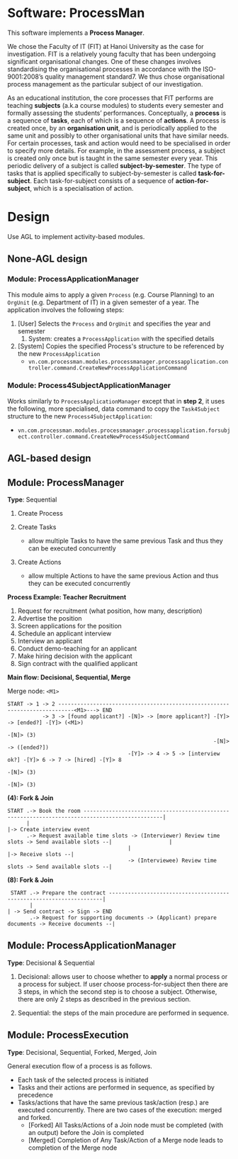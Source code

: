 # Software: ProcessMan

This software implements a **Process Manager**.

We chose the Faculty of IT (FIT) at Hanoi University as the case
for investigation. FIT is a relatively young faculty that has been undergoing significant organisational changes. One of these changes involves standardising the organisational processes in accordance with the ISO-9001:2008’s quality management standard7. We thus chose organisational process management as the particular subject of our investigation.

As an educational institution, the core processes that FIT performs
are teaching **subjects** (a.k.a course modules) to students every semester
and formally assessing the students’ performances. 
Conceptually, a **process** is a sequence of **tasks**, each of which is a sequence of **actions**. A process is created once, by an **organisation unit**, and is periodically
applied to the same unit and possibly to other organisational units that
have similar needs. For certain processes, task and action would need
to be specialised in order to specify more details. For example, in the
assessment process, a subject is created only once but is taught in the
same semester every year. This periodic delivery of a subject is called
**subject-by-semester**. The type of tasks that is applied specifically to
subject-by-semester is called **task-for-subject**. Each task-for-subject
consists of a sequence of **action-for-subject**, which is a specialisation
of action.

# Design

Use AGL to implement activity-based modules.

## None-AGL design
### Module: ProcessApplicationManager
This module aims to apply a given `Process` (e.g. Course Planning) to an `OrgUnit` (e.g. Department of IT) in a given semester of a year. The application involves the following steps:

1. [User] Selects the `Process` and `OrgUnit` and specifies the year and semester
   1. System: creates a `ProcessApplication` with the specified details
2. [System] Copies the specified Process's structure to be referenced by the new `ProcessApplication`
   - `vn.com.processman.modules.processmanager.processapplication.controller.command.CreateNewProcessApplicationCommand`

### Module: Process4SubjectApplicationManager
Works similarly to `ProcessApplicationManager` except that in **step 2**, it uses the following, more specialised, data command to copy the `Task4Subject` structure to the new `Process4SubjectApplication`:
- `vn.com.processman.modules.processmanager.processapplication.forsubject.controller.command.CreateNewProcess4SubjectCommand`

## AGL-based design

## Module: ProcessManager

**Type**: Sequential

1. Create Process
2. Create Tasks
	- allow multiple Tasks to have the same previous Task and thus they can be executed concurrently
	
3. Create Actions
	- allow multiple Actions to have the same previous Action and thus they can be executed concurrently

**Process Example: Teacher Recruitment**
1. Request for recruitment (what position, how many, description)
2. Advertise the position
3. Screen applications for the position
4. Schedule an applicant interview
5. Interview an applicant
6. Conduct demo-teaching for an applicant
7. Make hiring decision with the applicant
8. Sign contract with the qualified applicant

**Main flow: Decisional, Sequential, Merge**

Merge node: `<M1>`
```
START -> 1 -> 2 ---------------------------------------------------------------------------<M1>---> END
           -> 3 -> [found applicant?] -[N]> -> [more applicant?] -[Y]>  -> [ended?] -[Y]> (<M1>)
                                                                                    -[N]> (3)
                                                                 -[N]>  -> ([ended?])
                                      -[Y]> -> 4 -> 5 -> [interview ok?] -[Y]> 6 -> 7 -> [hired] -[Y]> 8 
                                                                                                 -[N]> (3)
                                                                         -[N]> (3)
```
**(4): Fork & Join**

```
START .-> Book the room -----------------------------------------------------------------------------------------------|
      |                                                                                                                |-> Create interview event
      .-> Request available time slots -> (Interviewer) Review time slots -> Send available slots --|                  |
                                      |                                                            |-> Receive slots --|
                                      -> (Interviewee) Review time slots -> Send available slots --|
```

**(8): Fork & Join**

```
 START .-> Prepare the contract --------------------------------------------------------------------|
       |                                                                                            | -> Send contract -> Sign -> END
       .-> Request for supporting documents -> (Applicant) prepare documents -> Receive documents --|
```
## Module: ProcessApplicationManager
**Type**: Decisional & Sequential

1. Decisional: 
allows user to choose whether to **apply** a normal process or a process for subject.
If user choose process-for-subject then there are 3 steps, in which the second step is to choose a subject. Otherwise, there are only 2 steps as described in the previous section.

2. Sequential: the steps of the main procedure are performed in sequence.

## Module: ProcessExecution
**Type**: Decisional, Sequential, Forked, Merged, Join

General execution flow of a process is as follows. 
- Each task of the selected process is initiated
- Tasks and their actions are performed in sequence, as specified by precedence
- Tasks/actions that have the same previous task/action (resp.) are executed concurrently. There are two cases of the execution: merged and forked.
  - [Forked] All Tasks/Actions of a Join node must be completed (with an output) before the Join is completed
  - [Merged] Completion of Any Task/Action of a Merge node leads to completion of the Merge node


